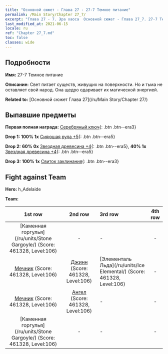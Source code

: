```yaml
---
title: "Основной сюжет - Глава 27 - 27-7 Темное питание"
permalink: /Main Story/Chapter 27_7/
excerpt: "Глава 27 - 7. Эра хаоса  Основной сюжет - Глава 27_7. 27-7 Темное питание"
last_modified_at: 2021-06-15
locale: ru
ref: "Chapter 27_7.md"
toc: false
classes: wide
---
```


## Подробности

 **Имя:** 27-7 Темное питание

 **Описание:** Свет питает существ, живущих на поверхности. Но и тьма не оставляет свой народ. Она щедро одаривает их магической энергией.

 **Related to:** [Основной сюжет Глава 27](/ru/Main Story/Chapter 27/)

## Выпавшие предметы

 **Первая полная награда:** [Серебряный ключ](/ItemsRU/con_693/){: .btn .btn--era3}

 **Drop 1:** **100% 1x** [Сияющая руда +5](/ItemsRU/mat_96/){: .btn .btn--era5}

 **Drop 2:** **60% 0x** [Звездная древесина +4](/ItemsRU/mat_90/){: .btn .btn--era5}, **40% 1x** [Звездная древесина +4](/ItemsRU/mat_90/){: .btn .btn--era5}

 **Drop 3:** **100% 1x** [Свиток заклинания](/ItemsRU/con_694/){: .btn .btn--era3}


## Fight against Team
 **Hero:** h_Adelaide

 **Team:**


  | 1st row | 2nd row | 3rd row | 4th row |
  |:----:|:----:|:----|:----:|
  | [Каменная горгулья](/ru/units/Stone Gargoyle/) (Score: 461328, Level:106)  | - | - | - |
  | [Мечник](/ru/units/Swordsman/) (Score: 461328, Level:106)  | [Джинн](/ru/units/Genie/) (Score: 461328, Level:106)  | [Элементаль Льда](/ru/units/Ice Elemental/) (Score: 461328, Level:106)  | - |
  | [Мечник](/ru/units/Swordsman/) (Score: 461328, Level:106)  | [Ангел](/ru/units/Angel/) (Score: 461328, Level:106)  | - | - |
  | [Каменная горгулья](/ru/units/Stone Gargoyle/) (Score: 461328, Level:106)  | - | - | - |


